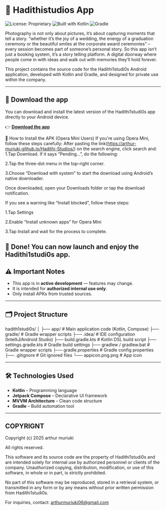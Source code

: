 # 📱 Hadithistudios App

![License: Proprietary](https://img.shields.io/badge/license-proprietary-red)
![Built with Kotlin](https://img.shields.io/badge/Kotlin-1.9-blueviolet)
![Gradle](https://img.shields.io/badge/Build-Gradle-02303A.svg)


Photography is not only about pictures, it’s about capturing moments that tell a story.
“whether it’s the joy of a wedding, the energy of a graduation ceremony or the beautiful smiles at the corporate award ceremonies” – every session becomes part of someone’s personal story.
So this app isn’t just a booking system, it’s a story telling platform. A digital doorway where people come in with ideas and walk out with memories they’ll hold forever.


This project contains the source code for the Hadithi1studi0s Android application, developed with Kotlin and Gradle, and designed for private use within the company.

---

 ## 🔗 Download the app
You can download and install the latest version of the Hadithi1studi0s app directly to your Android device.

👉 **[Download the app](https://arthur-muriuki.github.io/Hadithi-Studios/)**

📲 How to Install the APK (Opera Mini Users)
If you're using Opera Mini, follow these steps carefully:
After pasting the link(https://arthur-muriuki.github.io/Hadithi-Studios/) on the search engine, click search and:
1.Tap Download. If it says “Pending…”, do the following:

2.Tap the three-dot menu in the top-right corner.

3.Choose “Download with system” to start the download using Android’s native downloader.

Once downloaded, open your Downloads folder or tap the download notification.

If you see a warning like “Install blocked”, follow these steps:

1.Tap Settings

2.Enable “Install unknown apps” for Opera Mini

3.Tap Install and wait for the process to complete.

🎉 Done! You can now launch and enjoy the Hadithi1studi0s app.
---

## ⚠️ Important Notes

- This app is in **active development** — features may change.
- It is intended for **authorized internal use only**.
- Only install APKs from trusted sources.

---

## 🗂️ Project Structure

hadith1studi0s/
│
├── app/ # Main application code (Kotlin, Compose)
├── gradle/ # Gradle wrapper scripts
├── .idea/ # IDE configuration (IntelliJ/Android Studio)
├── build.gradle.kts # Kotlin DSL build script
├── settings.gradle.kts # Gradle build settings
├── gradlew / gradlew.bat # Gradle wrapper scripts
├── gradle.properties # Gradle config properties
├── .gitignore # Git ignored files
└── appicon.png.png # App icon


---

## 🛠️ Technologies Used

- **Kotlin** – Programming language
- **Jetpack Compose** – Declarative UI framework
- **MVVM Architecture** – Clean code structure
- **Gradle** – Build automation tool

---

## COPYRIGNT
Copyright (c) 2025 arthur muriuki

All rights reserved.

This software and its source code are the property of Hadithi1studi0s and are intended solely for internal use by authorized personnel or clients of the company. Unauthorized copying, distribution, modification, or use of this software, in whole or in part, is strictly prohibited.

No part of this software may be reproduced, stored in a retrieval system, or transmitted in any form or by any means without prior written permission from Hadithi1studi0s.

For inquiries, contact: arthurmuriuki06@gmail.com

